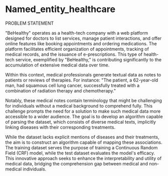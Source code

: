 # Named_entity_healthcare


PROBLEM STATEMENT


"BeHealthy" operates as a health-tech company with a web platform designed for doctors to list services, manage patient interactions, and offer online features like booking appointments and ordering medications. The platform facilitates efficient organization of appointments, tracking of medical records, and the issuance of e-prescriptions. This type of health-tech service, exemplified by "BeHealthy," is contributing significantly to the accumulation of extensive medical data over time.

Within this context, medical professionals generate textual data as notes to patients or reviews of therapies. For instance: "The patient, a 62-year-old man, had squamous cell lung cancer, successfully treated with a combination of radiation therapy and chemotherapy."

Notably, these medical notes contain terminology that might be challenging for individuals without a medical background to comprehend fully. This challenge prompts the need for a solution to make such medical data more accessible to a wider audience. The goal is to develop an algorithm capable of parsing the dataset, which consists of diverse medical texts, implicitly linking diseases with their corresponding treatments.

While the dataset lacks explicit mentions of diseases and their treatments, the aim is to construct an algorithm capable of mapping these associations. The training dataset serves the purpose of training a Continuous Random Field (CRF) model, while the test dataset evaluates the model's efficacy. This innovative approach seeks to enhance the interpretability and utility of medical data, bridging the comprehension gap between medical and non-medical individuals.
